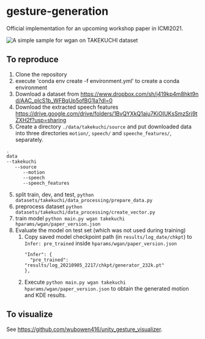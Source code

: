 # gesture-generation

Official implementation for an upcoming workshop paper in ICMI2021.

![A simple sample for wgan on TAKEKUCHI dataset](demo/cl34-dev8.gif)

## To reproduce
1. Clone the repository
2. execute 'conda env create -f environment.yml' to create a conda environment
3. Download a dataset from https://www.dropbox.com/sh/j419kp4m8hkt9nd/AAC_pIcS1b_WFBqUp5ofBG1Ia?dl=0
4. Download the extracted speech features https://drive.google.com/drive/folders/1BvQYXkQ1aju7KiOIUKsSmzSrj9tZXH2f?usp=sharing
5. Create a directory `./data/takekuchi/source` and put downloaded data into three directories `motion/`, `speech/` and `speeche_features/`, separately.

```
.
data
--takekuchi
   --source
      --motion
      --speech
      --speech_features
```

5. split train, dev, and test, `python datasets/takekuchi/data_processing/prepare_data.py`
6. preprocess dataset `python datasets/takekuchi/data_processing/create_vector.py`
7. train model `python main.py wgan takekuchi hparams/wgan/paper_version.json`
8. Evaluate the model on test set (which was not used during training)
   1. Copy saved model checkpoint path (in `results/log_date/chkpt`) to `Infer: pre_trained` inside `hparams/wgan/paper_version.json`
      ```
      "Infer": {
        "pre_trained": "results/log_20210905_2217/chkpt/generator_232k.pt"
      },
      ```
   2. Execute `python main.py wgan takekuchi hparams/wgan/paper_version.json` to obtain the generated motion and KDE results.

## To visualize
See https://github.com/wubowen416/unity_gesture_visualizer.
